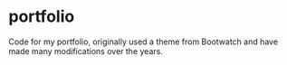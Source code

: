 # portfolio
Code for my portfolio, originally used a theme from Bootwatch and have made many modifications over the years.
